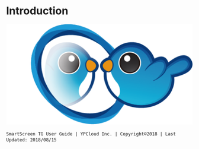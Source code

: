 # Introduction

![](.gitbook/assets/ss_hi.png)

```text
SmartScreen TG User Guide | YPCloud Inc. | Copyright©2018 | Last Updated: 2018/08/15
```

